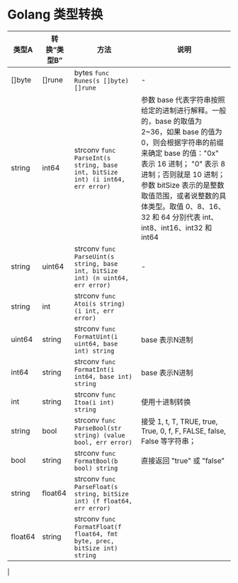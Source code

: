 # Golang 类型转换

| 类型A | 转换“类型B” | 方法 | 说明 |
| --- | --- | --- | --- | 
| []byte | []rune | bytes `func Runes(s []byte) []rune` | - |
| string | int64 | strconv `func ParseInt(s string, base int, bitSize int) (i int64, err error)` | 参数 base 代表字符串按照给定的进制进行解释。一般的，base 的取值为 2~36，如果 base 的值为 0，则会根据字符串的前缀来确定 base 的值："0x" 表示 16 进制； "0" 表示 8 进制；否则就是 10 进制；参数 bitSize 表示的是整数取值范围，或者说整数的具体类型。取值 0、8、16、32 和 64 分别代表 int、int8、int16、int32 和 int64 |
| string | uint64 | strconv `func ParseUint(s string, base int, bitSize int) (n uint64, err error)` | - |
| string | int | strconv `func Atoi(s string) (i int, err error)` |
| uint64 | string | strconv `func FormatUint(i uint64, base int) string` | base 表示N进制 |
| int64 | string | strconv `func FormatInt(i int64, base int) string` | base 表示N进制 |
| int | string | strconv `func Itoa(i int) string` | 使用十进制转换 |
| string | bool | strconv `func ParseBool(str string) (value bool, err error)` | 接受 1, t, T, TRUE, true, True, 0, f, F, FALSE, false, False 等字符串； |
| bool | string | strconv `func FormatBool(b bool) string` | 直接返回 "true" 或 "false" |
| string | float64 | strconv `func ParseFloat(s string, bitSize int) (f float64, err error)` | 
| float64 | string | strconv `func FormatFloat(f float64, fmt byte, prec, bitSize int) string` |
| 